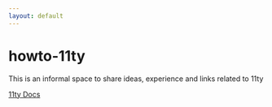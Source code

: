 ```yaml
---
layout: default
---
```

# howto-11ty
This is an informal space to share ideas, experience and links related to 11ty 


[11ty Docs](https://www.11ty.dev/)
